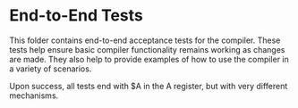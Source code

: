 # End-to-End Tests

This folder contains end-to-end acceptance tests for the compiler. These
tests help ensure basic compiler functionality remains working as changes are
made. They also help to provide examples of how to use the compiler in a
variety of scenarios.

Upon success, all tests end with $A in the A register, but with very different
mechanisms.
